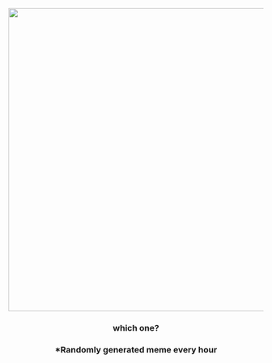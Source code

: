 <p align="center">
        <img src="https://i.redd.it/cu8l8fx2ykn81.jpg" width="600" height="600">
        </p>
        <h3 align="center">which one?</h3>
        <h3 align="center">*Randomly generated meme every hour</h3>
    